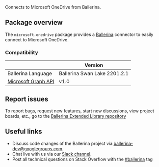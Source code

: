Connects to Microsoft OneDrive from Ballerina.
## Package overview

The `microsoft.onedrive` package provides a [Ballerina](https://ballerina.io/) connector to easily connect to Microsoft OneDrive.

### Compatibility
|                                                                        | Version                      |
|------------------------------------------------------------------------|------------------------------|
| Ballerina Language                                                     | Ballerina Swan Lake 2201.2.1 |
| [Microsoft Graph API](https://docs.microsoft.com/en-us/graph/overview) | v1.0                         |

## Report issues
To report bugs, request new features, start new discussions, view project boards, etc., go to the [Ballerina Extended Library repository](https://github.com/ballerina-platform/ballerina-extended-library)

## Useful links
- Discuss code changes of the Ballerina project via [ballerina-dev@googlegroups.com](mailto:ballerina-dev@googlegroups.com).
- Chat live with us via our [Slack channel](https://ballerina.io/community/slack/).
- Post all technical questions on Stack Overflow with the [#ballerina](https://stackoverflow.com/questions/tagged/ballerina) tag
